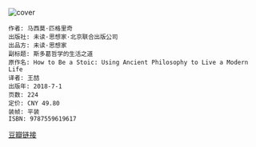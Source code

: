 ![cover](https://img9.doubanio.com/view/subject/s/public/s29780824.jpg)

    作者: 马西莫·匹格里奇
    出版社: 未读·思想家·北京联合出版公司
    出品方: 未读·思想家
    副标题: 斯多葛哲学的生活之道
    原作名: How to Be a Stoic: Using Ancient Philosophy to Live a Modern Life
    译者: 王喆
    出版年: 2018-7-1
    页数: 224
    定价: CNY 49.80
    装帧: 平装
    ISBN: 9787559619617

[豆瓣链接](https://book.douban.com/subject/30206364/)

















































